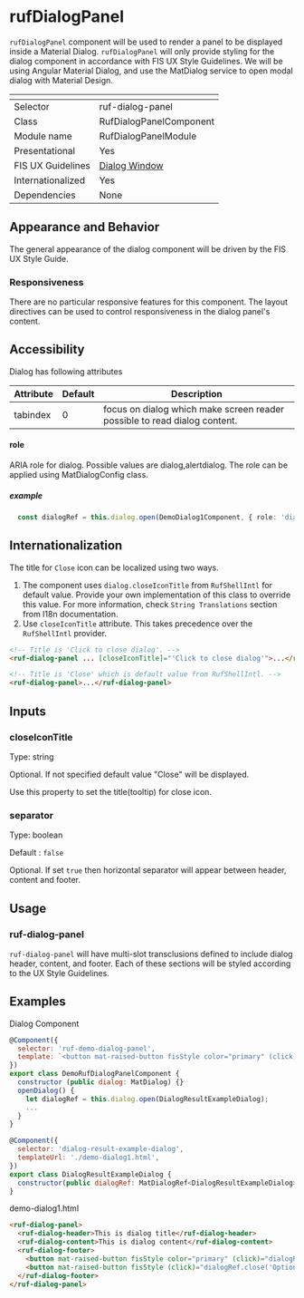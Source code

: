 # rufDialogPanel

`rufDialogPanel` component will be used to render a panel to be displayed inside a Material Dialog.
`rufDialogPanel` will only provide styling for the dialog component in accordance with FIS UX Style Guidelines.
We will be using Angular Material Dialog, and use the MatDialog service to open modal dialog with Material Design.

[]()                 | []()
-------------------- | --------------------
Selector             | ruf-dialog-panel
Class                | RufDialogPanelComponent
Module name          | RufDialogPanelModule
Presentational       | Yes
FIS UX Guidelines    | [Dialog Window](https://ux.fisglobal.com/ux/menutouch.html#/dialog)
Internationalized    | Yes
Dependencies         | None

## Appearance and Behavior

The general appearance of the dialog component will be driven by the FIS UX Style Guide.

### Responsiveness

There are no particular responsive features for this component.
The layout directives can be used to control responsiveness in the dialog panel's content.

## Accessibility

Dialog has following attributes

Attribute                       | Default           | Description
------------------------------- | ----------------- | -----------
tabindex                        | 0                 | focus on dialog which make screen reader possible to read dialog content.


#### role
ARIA role for dialog. Possible values are dialog,alertdialog.
The role can be applied using MatDialogConfig class.
##### example
```ts
  const dialogRef = this.dialog.open(DemoDialog1Component, { role: 'dialog' });

  ```

## Internationalization

The title for `Close` icon can be localized using two ways.
  1. The component uses `dialog.closeIconTitle` from `RufShellIntl` for default value. Provide your own implementation of this class to override this value. For more information, check `String Translations` section from I18n documentation.
  2. Use `closeIconTitle` attribute. This takes precedence over the `RufShellIntl` provider.
  ```html
  <!-- Title is 'Click to close dialog'. -->
  <ruf-dialog-panel ... [closeIconTitle]="'Click to close dialog'">...</ruf-dialog-panel>

  <!-- Title is 'Close' which is default value from RufShellIntl. -->
  <ruf-dialog-panel>...</ruf-dialog-panel>
 ```

## Inputs

### closeIconTitle

Type: string

Optional. If not specified default value "Close" will be displayed.

Use this property to set the title(tooltip) for close icon.

### separator

Type: boolean

Default : `false`

Optional. If set `true` then horizontal separator will appear between header, content and footer.

## Usage

### ruf-dialog-panel
`ruf-dialog-panel` will have multi-slot transclusions defined to include dialog header, content, and footer.
Each of these sections will be styled according to the UX Style Guidelines.

## Examples
Dialog Component
```js
@Component({
  selector: 'ruf-demo-dialog-panel',
  template: `<button mat-raised-button fisStyle color="primary" (click)="openDialog()">Launch dialog</button>`
})
export class DemoRufDialogPanelComponent {
  constructor (public dialog: MatDialog) {}
  openDialog() {
    let dialogRef = this.dialog.open(DialogResultExampleDialog);
    ...
  }
}

@Component({
  selector: 'dialog-result-example-dialog',
  templateUrl: './demo-dialog1.html',
})
export class DialogResultExampleDialog {
  constructor(public dialogRef: MatDialogRef<DialogResultExampleDialog>) {}
}
```
demo-dialog1.html
```html
<ruf-dialog-panel>
  <ruf-dialog-header>This is dialog title</ruf-dialog-header>
  <ruf-dialog-content>This is dialog content</ruf-dialog-content>
  <ruf-dialog-footer>
    <button mat-raised-button fisStyle color="primary" (click)="dialogRef.close('Option 1')">Option 1</button>
    <button mat-raised-button fisStyle (click)="dialogRef.close('Option 2')">Option 2</button>
  </ruf-dialog-footer>
</ruf-dialog-panel>
```
